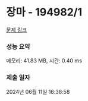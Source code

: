 # 장마 - 194982/1 

[문제 링크](https://level.goorm.io/exam/194982/%EC%9E%A5%EB%A7%88/quiz/1) 

### 성능 요약

메모리: 41.83 MB, 시간: 0.40 ms

### 제출 일자

2024년 06월 11일 16:38:58

